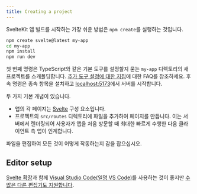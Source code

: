 ```yaml
---
title: Creating a project
---
```


SvelteKit 앱 빌드를 시작하는 가장 쉬운 방법은 `npm create`를 실행하는 것입니다.

```bash
npm create svelte@latest my-app
cd my-app
npm install
npm run dev
```

첫 번째 명령은 TypeScript와 같은 기본 도구를 설정할지 묻는 `my-app` 디렉토리의 새 프로젝트를 스캐폴딩합니다. [추가 도구 설정에 대한 지침](/faq#integrations)에 대한 FAQ를 참조하세요. 후속 명령은 종속 항목을 설치하고 [localhost:5173](http://localhost:5173)에서 서버를 시작합니다.

두 가지 기본 개념이 있습니다.

- 앱의 각 페이지는 [Svelte](https://svelte.dev) 구성 요소입니다.
- 프로젝트의 `src/routes` 디렉토리에 파일을 추가하여 페이지를 만듭니다. 이는 서버에서 렌더링되어 사용자가 앱을 처음 방문할 때 최대한 빠르게 수행한 다음 클라이언트 측 앱이 인계합니다.

파일을 편집하여 모든 것이 어떻게 작동하는지 감을 잡으십시오.

## Editor setup

[Svelte 확장](https://marketplace.visualstudio.com/items?itemName=svelte.svelte-vscode)과 함께 [Visual Studio Code(일명 VS Code)](https://code.visualstudio.com/download)를 사용하는 것이 좋지만 [수많은 다른 편집기도 지원합니다](https://sveltesociety.dev/tools#editor-support).
